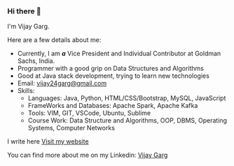 ### Hi there 👋

I'm Vijay Garg.

Here are a few details about me:
- Currently, I am _**a**_ Vice President and Individual Contributor at Goldman Sachs, India.
- Programmer with a good grip on Data Structures and Algorithms
- Good at Java stack development, trying to learn new technologies
- Email: vijay24garg@gmail.com
- Skills:
  - Languages: Java, Python, HTML/CSS/Bootstrap, MySQL, JavaScript
  - FrameWorks and Databases: Apache Spark, Apache Kafka
  - Tools: VIM, GIT, VSCode, Ubuntu, Sublime
  - Course Work: Data Structure and Algorithms, OOP, DBMS, Operating Systems, Computer Networks

I write here [Visit my website](https://codewithvijay.in/)

You can find more about me on my Linkedin: [Vijay Garg](https://www.linkedin.com/in/vijgarg/)
